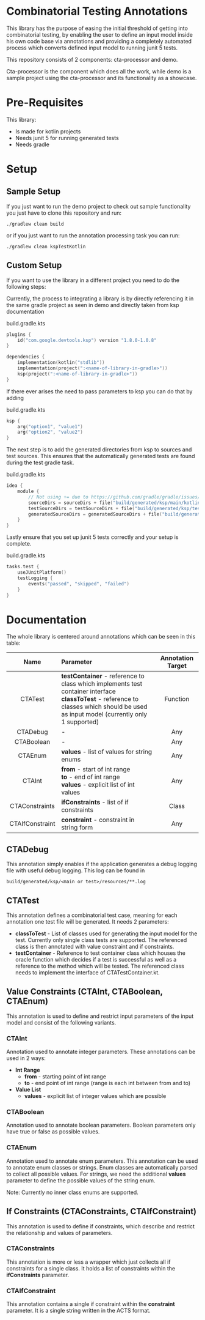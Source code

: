 # Combinatorial Testing Annotations

This library has the purpose of easing the initial threshold of getting into combinatorial testing, by 
enabling the user to define an input model inside his own code base via annotations and providing a
completely automated process which converts defined input model to running junit 5 tests.

This repository consists of 2 components: cta-processor and demo.

Cta-processor is the component which does all the work, while demo is a sample project using the cta-processor
and its functionality as a showcase.

# Pre-Requisites

This library:
* Is made for kotlin projects
* Needs junit 5 for running generated tests
* Needs gradle

# Setup

## Sample Setup

If you just want to run the demo project to check out sample functionality you just have to clone this
repository and run:
```
./gradlew clean build
```

or if you just want to run the annotation processing task you can run:

```
./gradlew clean kspTestKotlin
```

## Custom Setup

If you want to use the library in a different project you need to do the following steps:

Currently, the process to integrating a library is by directly referencing it in the same gradle project as seen
in demo and directly taken from ksp documentation

build.gradle.kts
```kotlin
plugins {
    id("com.google.devtools.ksp") version "1.8.0-1.0.8"
}

dependencies {
    implementation(kotlin("stdlib"))
    implementation(project(":<name-of-library-in-gradle>"))
    ksp(project(":<name-of-library-in-gradle>"))
}
```
If there ever arises the need to pass parameters to ksp you can do that by adding

build.gradle.kts
```kotlin
ksp {
    arg("option1", "value1")
    arg("option2", "value2")
}
```

The next step is to add the generated directories from ksp to sources and test sources. This ensures that
the automatically generated tests are found during the test gradle task.

build.gradle.kts
```kotlin
idea {
    module {
        // Not using += due to https://github.com/gradle/gradle/issues/8749
        sourceDirs = sourceDirs + file("build/generated/ksp/main/kotlin") // or tasks["kspKotlin"].destination
        testSourceDirs = testSourceDirs + file("build/generated/ksp/test/kotlin")
        generatedSourceDirs = generatedSourceDirs + file("build/generated/ksp/main/kotlin") + file("build/generated/ksp/test/kotlin")
    }
}
```

Lastly ensure that you set up junit 5 tests correctly and your setup is complete.

build.gradle.kts
```kotlin
tasks.test {
    useJUnitPlatform()
    testLogging {
        events("passed", "skipped", "failed")
    }
}
```

# Documentation

The whole library is centered around annotations which can be seen in this table:

|      Name       | Parameter                                                                                                                                                                                    | Annotation Target |
|:---------------:|:---------------------------------------------------------------------------------------------------------------------------------------------------------------------------------------------|:-----------------:|
|     CTATest     | **testContainer** - reference to class which implements test container interface<br/>**classToTest** - reference to classes which should be used as input model (currently only 1 supported) |     Function      |
|    CTADebug     | -                                                                                                                                                                                            |        Any        |
|   CTABoolean    | -                                                                                                                                                                                            |        Any        |
|     CTAEnum     | **values** - list of values for string enums                                                                                                                                                 |        Any        |
|     CTAInt      | **from** - start of int range<br/> **to** - end of int range<br/> **values** - explicit list of int values                                                                                   |        Any        |
| CTAConstraints  | **ifConstraints** - list of if constraints                                                                                                                                                   |       Class       |
| CTAIfConstraint | **constraint** - constraint in string form                                                                                                                                                   |        Any        |

## CTADebug
This annotation simply enables if the application generates a debug logging file with useful debug logging.
This log can be found in 

`build/generated/ksp/<main or test>/resources/**.log`

## CTATest
This annotation defines a combinatorial test case, meaning for each annotation one test file will be generated.
It needs 2 parameters:
* **classToTest** - List of classes used for generating the input model for the test. Currently only single class tests are supported. The referenced class is then annotated with value constraint and if constraints.
* **testContainer** - Reference to test container class which houses the oracle function which decides if a test is successful as well as a reference to the method which will be tested. The referenced class needs to implement the interface of CTATestContainer.kt.

## Value Constraints (CTAInt, CTABoolean, CTAEnum)
This annotation is used to define and restrict input parameters of the input model and consist of the following variants.

### CTAInt
Annotation used to annotate integer parameters. These annotations can be used in 2 ways:

* **Int Range**
  * **from** - starting point of int range
  * **to** - end point of int range (range is each int between from and to)
* **Value List**
  * **values** - explicit list of integer values which are possible

### CTABoolean
Annotation used to annotate boolean parameters. Boolean parameters only have true or false as possible values.

### CTAEnum
Annotation used to annotate enum parameters. This annotation can be used to annotate enum classes or strings. Enum classes are automatically
parsed to collect all possible values. For strings, we need the additional **values** parameter to define the possible values of the string enum.

Note: Currently no inner class enums are supported.

## If Constraints (CTAConstraints, CTAIfConstraint)
This annotation is used to define if constraints, which describe and restrict the relationship and values of parameters.

### CTAConstraints
This annotation is more or less a wrapper which just collects all if constraints for a single class.
It holds a list of constraints within the **ifConstraints** parameter.

### CTAIfConstraint
This annotation contains a single if constraint within the **constraint** parameter. It is a single string
written in the ACTS format.
